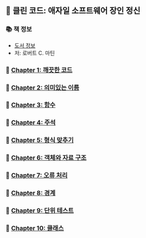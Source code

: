 ## 🚀 클린 코드: 애자일 소프트웨어 장인 정신

### 📚 책 정보
- [도서 정보](http://www.yes24.com/Product/Goods/11681152)
- 저: 로버트 C. 마틴

### 🤔 [Chapter 1: 깨끗한 코드](https://github.com/saseungmin/reading_books_record_repository/tree/master/summarize_books_in_markdown/clean-code/Chapter%201)

### 🤔 [Chapter 2: 의미있는 이름](https://github.com/saseungmin/reading_books_record_repository/tree/master/summarize_books_in_markdown/clean-code/Chapter%202)

### 🤔 [Chapter 3: 함수](https://github.com/saseungmin/reading_books_record_repository/tree/master/summarize_books_in_markdown/clean-code/Chapter%203)

### 🤔 [Chapter 4: 주석](https://github.com/saseungmin/reading_books_record_repository/tree/master/summarize_books_in_markdown/clean-code/Chapter%204)

### 🤔 [Chapter 5: 형식 맞추기](https://github.com/saseungmin/reading_books_record_repository/tree/master/summarize_books_in_markdown/clean-code/Chapter%205)

### 🤔 [Chapter 6: 객체와 자료 구조](https://github.com/saseungmin/reading_books_record_repository/tree/master/summarize_books_in_markdown/clean-code/Chapter%206)

### 🤔 [Chapter 7: 오류 처리](https://github.com/saseungmin/reading_books_record_repository/tree/master/summarize_books_in_markdown/clean-code/Chapter%207)

### 🤔 [Chapter 8: 경계](https://github.com/saseungmin/reading_books_record_repository/tree/master/summarize_books_in_markdown/clean-code/Chapter%208)

### 🤔 [Chapter 9: 단위 테스트](https://github.com/saseungmin/reading_books_record_repository/tree/master/summarize_books_in_markdown/clean-code/Chapter%209)

### 🤔 [Chapter 10: 클래스](https://github.com/saseungmin/reading_books_record_repository/tree/master/summarize_books_in_markdown/clean-code/Chapter%2010)
